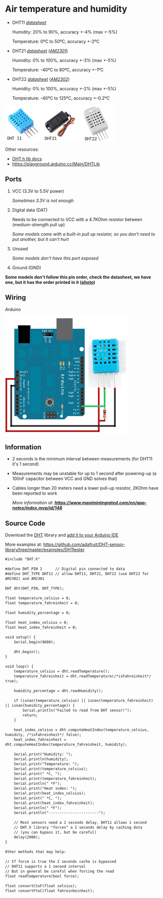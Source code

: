 # Air temperature and humidity

- DHT11 [*datasheet*](/docs/datasheets/DHT11.pdf)

   Humidity: 20% to 90%, accuracy +-4% (max +-5%)

   Temperature: 0ºC to 50ºC, accuracy +-2ºC

- DHT21 [*datasheet*](/docs/datasheets/DHT21%20(HM2301).pdf) ([*AM2301*](/docs/datasheets/AM2301.pdf))

   Humidity: 0% to 100%, accuracy +-3% (max +-5%)

   Temperature: -40ºC to 80ºC, accuracy +-1ºC

- DHT22 [*datasheet*](/docs/datasheets/DHT22%20(AM2303).pdf) ([*AM2302*](/docs/datasheets/AM2302.pdf))

   Humidity: 0% to 100%, accuracy +-2% (max +-5%)

   Temperature: -40ºC to 125ºC, accuracy +-0.2ºC

![Images of the DHT11, DHT21 and DHT22](/docs/images/models/DHT11_DHT21_DHT22.png)

Other resources:

- [DHT.h lib docs](/docs/libs/DHT_FAMILY.md)
- https://playground.arduino.cc/Main/DHTLib

## Ports

1. VCC (3.3V to 5.5V power)

    *Sometimes 3.3V is not enough*

2. Digital data (DAT)

    Needs to be connected to VCC with a 4.7KOhm resistor between (medium-strength pull up)

    *Some models come with a built-in pull up resistor, so you don't need to put another, but it can't hurt*

3. Unused

    *Some models don't have this port exposed*

4. Ground (GND)

**Some models don't follow this pin order, check the datasheet, we have one, but it has the order printed in it ([photo](/docs/images/wiring/DHT%20alternative.png))**

## Wiring

*Arduino*

![DHT wiring](/docs/images/wiring/DHT.png)

## Information

- 2 seconds is the minimum interval between measurements (for DHT11 it's 1 second)

- Measurements may be unstable for up to 1 second after powering-up (a 100nF capacitor between VCC and GND solves that)

- Cables longer than 20 meters need a lower pull-up resistor, 2KOhm have been reported to work

   *More information at:* ***https://www.maximintegrated.com/en/app-notes/index.mvp/id/148***

## Source Code

Download the [DHT](https://github.com/adafruit/DHT-sensor-library) library and [add it to your Arduino IDE](https://www.arduino.cc/en/Hacking/Libraries)

More examples at: https://github.com/adafruit/DHT-sensor-library/tree/master/examples/DHTtester

```
#include "DHT.h"

#define DHT_PIN 2      // Digital pin connected to data
#define DHT_TYPE DHT11 // allow DHT11, DHT21, DHT22 (use DHT22 for AM2302) and AM2301

DHT dht(DHT_PIN, DHT_TYPE);

float temperature_celsius = 0;
float temperature_fahreinheit = 0;

float humidity_percentage = 0;

float heat_index_celsius = 0;
float heat_index_fahreinheit = 0;

void setup() {
    Serial.begin(9600);

    dht.begin();
}

void loop() {
    temperature_celsius = dht.readTemperature();
    temperature_fahreinheit = dht.readTemperature(/*isFahreinheit*/ true);

    humidity_percentage = dht.readHumidity();

    if (isnan(temperature_celsius) || isnan(temperature_fahreinheit) || isnan(humidity_percentage)) {
        Serial.println("Failed to read from DHT sensor!");
        return;
    }

    heat_index_celsius = dht.computeHeatIndex(temperature_celsius, humidity, /*isFahreinheit*/ false);
    heat_index_fahreinheit = dht.computeHeatIndex(temperature_fahreinheit, humidity);

    Serial.print("Humidity: ");
    Serial.println(humidity);
    Serial.print("Temperature: ");
    Serial.print(temperature_celsius);
    Serial.print(" *C, ");
    Serial.print(temperature_fahreinheit);
    Serial.println(" *F");
    Serial.print("Heat index: ");
    Serial.print(heat_index_celsius);
    Serial.print(" *C, ");
    Serial.print(heat_index_fahreinheit);
    Serial.println(" *F");
    Serial.println("-----------------------");

    // Most sensors need a 2 seconds delay, DHT11 allows 1 second
    // DHT.h library "forces" a 2 seconds delay by caching data
    // (you can bypass it, but be careful)
    delay(2000);
}

Other methods that may help:

// If force is true the 2 seconds cache is bypassed
// DHT11 supports a 1 second interval
// But in general be careful when forcing the read
float readTemperature(bool force);

float convertCtoF(float celsius);
float convertFtoC(float fahreinheinheit);
```
